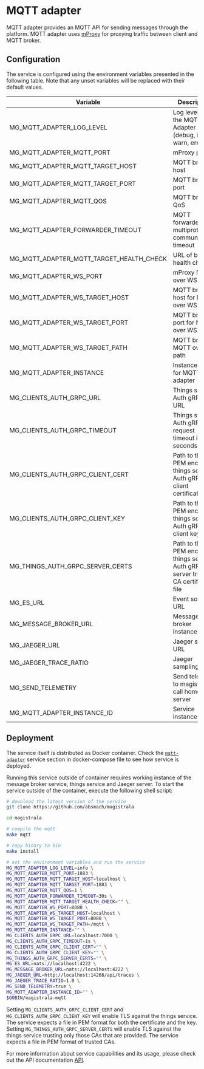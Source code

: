 # MQTT adapter

MQTT adapter provides an MQTT API for sending messages through the platform. MQTT adapter uses [mProxy](https://github.com/absmach/mproxy) for proxying traffic between client and MQTT broker.

## Configuration

The service is configured using the environment variables presented in the following table. Note that any unset variables will be replaced with their default values.

| Variable                                 | Description                                                                        | Default                            |
| ---------------------------------------- | ---------------------------------------------------------------------------------- | ---------------------------------- |
| MG_MQTT_ADAPTER_LOG_LEVEL                | Log level for the MQTT Adapter (debug, info, warn, error)                          | info                               |
| MG_MQTT_ADAPTER_MQTT_PORT                | mProxy port                                                                        | 1883                               |
| MG_MQTT_ADAPTER_MQTT_TARGET_HOST         | MQTT broker host                                                                   | localhost                          |
| MG_MQTT_ADAPTER_MQTT_TARGET_PORT         | MQTT broker port                                                                   | 1883                               |
| MG_MQTT_ADAPTER_MQTT_QOS                 | MQTT broker QoS                                                                    | 1                                  |
| MG_MQTT_ADAPTER_FORWARDER_TIMEOUT        | MQTT forwarder for multiprotocol communication timeout                             | 30s                                |
| MG_MQTT_ADAPTER_MQTT_TARGET_HEALTH_CHECK | URL of broker health check                                                         | ""                                 |
| MG_MQTT_ADAPTER_WS_PORT                  | mProxy MQTT over WS port                                                           | 8080                               |
| MG_MQTT_ADAPTER_WS_TARGET_HOST           | MQTT broker host for MQTT over WS                                                  | localhost                          |
| MG_MQTT_ADAPTER_WS_TARGET_PORT           | MQTT broker port for MQTT over WS                                                  | 8080                               |
| MG_MQTT_ADAPTER_WS_TARGET_PATH           | MQTT broker MQTT over WS path                                                      | /mqtt                              |
| MG_MQTT_ADAPTER_INSTANCE                 | Instance name for MQTT adapter                                                     | ""                                 |
| MG_CLIENTS_AUTH_GRPC_URL                  | Things service Auth gRPC URL                                                       | <localhost:7000>                   |
| MG_CLIENTS_AUTH_GRPC_TIMEOUT              | Things service Auth gRPC request timeout in seconds                                | 1s                                 |
| MG_CLIENTS_AUTH_GRPC_CLIENT_CERT          | Path to the PEM encoded things service Auth gRPC client certificate file           | ""                                 |
| MG_CLIENTS_AUTH_GRPC_CLIENT_KEY           | Path to the PEM encoded things service Auth gRPC client key file                   | ""                                 |
| MG_THINGS_AUTH_GRPC_SERVER_CERTS         | Path to the PEM encoded things server Auth gRPC server trusted CA certificate file | ""                                 |
| MG_ES_URL                                | Event sourcing URL                                                                 | <nats://localhost:4222>            |
| MG_MESSAGE_BROKER_URL                    | Message broker instance URL                                                        | <nats://localhost:4222>            |
| MG_JAEGER_URL                            | Jaeger server URL                                                                  | <http://localhost:4318/v1/traces> |
| MG_JAEGER_TRACE_RATIO                    | Jaeger sampling ratio                                                              | 1.0                                |
| MG_SEND_TELEMETRY                        | Send telemetry to magistrala call home server                                      | true                               |
| MG_MQTT_ADAPTER_INSTANCE_ID              | Service instance ID                                                                | ""                                 |

## Deployment

The service itself is distributed as Docker container. Check the [`mqtt-adapter`](https://github.com/absmach/magistrala/blob/main/docker/docker-compose.yml) service section in docker-compose file to see how service is deployed.

Running this service outside of container requires working instance of the message broker service, things service and Jaeger server.
To start the service outside of the container, execute the following shell script:

```bash
# download the latest version of the service
git clone https://github.com/absmach/magistrala

cd magistrala

# compile the mqtt
make mqtt

# copy binary to bin
make install

# set the environment variables and run the service
MG_MQTT_ADAPTER_LOG_LEVEL=info \
MG_MQTT_ADAPTER_MQTT_PORT=1883 \
MG_MQTT_ADAPTER_MQTT_TARGET_HOST=localhost \
MG_MQTT_ADAPTER_MQTT_TARGET_PORT=1883 \
MG_MQTT_ADAPTER_MQTT_QOS=1 \
MG_MQTT_ADAPTER_FORWARDER_TIMEOUT=30s \
MG_MQTT_ADAPTER_MQTT_TARGET_HEALTH_CHECK="" \
MG_MQTT_ADAPTER_WS_PORT=8080 \
MG_MQTT_ADAPTER_WS_TARGET_HOST=localhost \
MG_MQTT_ADAPTER_WS_TARGET_PORT=8080 \
MG_MQTT_ADAPTER_WS_TARGET_PATH=/mqtt \
MG_MQTT_ADAPTER_INSTANCE="" \
MG_CLIENTS_AUTH_GRPC_URL=localhost:7000 \
MG_CLIENTS_AUTH_GRPC_TIMEOUT=1s \
MG_CLIENTS_AUTH_GRPC_CLIENT_CERT="" \
MG_CLIENTS_AUTH_GRPC_CLIENT_KEY="" \
MG_THINGS_AUTH_GRPC_SERVER_CERTS="" \
MG_ES_URL=nats://localhost:4222 \
MG_MESSAGE_BROKER_URL=nats://localhost:4222 \
MG_JAEGER_URL=http://localhost:14268/api/traces \
MG_JAEGER_TRACE_RATIO=1.0 \
MG_SEND_TELEMETRY=true \
MG_MQTT_ADAPTER_INSTANCE_ID="" \
$GOBIN/magistrala-mqtt
```

Setting `MG_CLIENTS_AUTH_GRPC_CLIENT_CERT` and `MG_CLIENTS_AUTH_GRPC_CLIENT_KEY` will enable TLS against the things service. The service expects a file in PEM format for both the certificate and the key. Setting `MG_THINGS_AUTH_GRPC_SERVER_CERTS` will enable TLS against the things service trusting only those CAs that are provided. The service expects a file in PEM format of trusted CAs.

For more information about service capabilities and its usage, please check out the API documentation [API](https://github.com/absmach/magistrala/blob/main/api/asyncapi/mqtt.yml).
